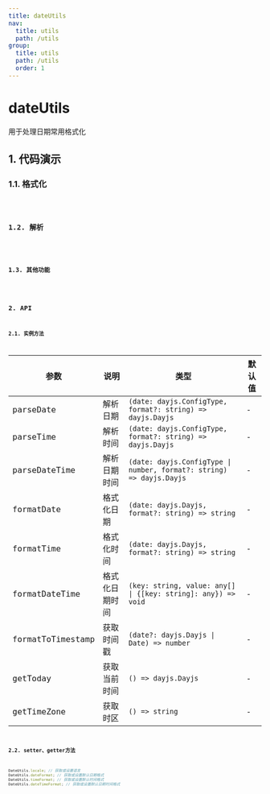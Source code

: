 ```yaml
---
title: dateUtils
nav:
  title: utils
  path: /utils
group:
  title: utils
  path: /utils
  order: 1
---
```


# dateUtils
用于处理日期常用格式化

## 1. 代码演示
### 1.1. 格式化

<code hideActions='["CSB", "EXTERNAL"]' src="./demo/index.jsx" />


### 1.2. 解析
<code hideActions='["CSB", "EXTERNAL"]' src="./demo/parseDate.jsx" />

### 1.3. 其他功能

<code hideActions='["CSB", "EXTERNAL"]' src="./demo/other.jsx" />

## 2. API
### 2.1. 实例方法

| 参数              | 说明           | 类型                                                                 | 默认值 |
| ----------------- | -------------- | -------------------------------------------------------------------- | ------ |
| parseDate         | 解析日期       | `(date: dayjs.ConfigType, format?: string) => dayjs.Dayjs`           | -      |
| parseTime         | 解析时间       | `(date: dayjs.ConfigType, format?: string) => dayjs.Dayjs`           | -      |
| parseDateTime     | 解析日期时间   | `(date: dayjs.ConfigType \| number, format?: string) => dayjs.Dayjs` | -      |
| formatDate        | 格式化日期     | `(date: dayjs.Dayjs, format?: string) => string`                     | -      |
| formatTime        | 格式化时间     | `(date: dayjs.Dayjs, format?: string) => string`                     | -      |
| formatDateTime    | 格式化日期时间 | `(key: string, value: any[] \| {[key: string]: any}) => void`        | -      |
| formatToTimestamp | 获取时间戳     | `(date?: dayjs.Dayjs \| Date) => number`                             | -      |
| getToday          | 获取当前时间   | `() => dayjs.Dayjs`                                                  | -      |
| getTimeZone       | 获取时区       | `() => string`                                                       | -      |

### 2.2. setter、getter方法
```js
DateUtils.locale; // 获取或设置语言
DateUtils.dateFormat; // 获取或设置默认日期格式
DateUtils.timeFormat; // 获取或设置默认时间格式
DateUtils.dateTimeFormat; // 获取或设置默认日期时间格式
```
